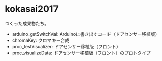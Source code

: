 # kokasai2017

つくった成果物たち。

- arduino_getSwitchVal: Arduinoに書き出すコード（ドアセンサー移植版）
- chromaKey: クロマキー合成
- proc_testVisualizer: ドアセンサー移植版（フロント）
- proc_visualizeData: ドアセンサー移植版（フロント）のプロトタイプ
